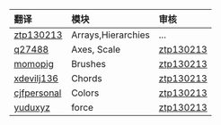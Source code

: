 
| 翻译 | 模块 | 审核 |
|:--------|:--------|:--------|
|  [ztp130213](https://github.com/ztp130213)   |  Arrays,Hierarchies  |  ...   |
|  [q27488](https://github.com/q27488)   |  Axes, Scale   |  [ztp130213](https://github.com/ztp130213)   |
|  [momopig](https://github.com/momopig)   |  Brushes   |  [ztp130213](https://github.com/ztp130213)   |
|  [xdevilj136](https://github.com/xdevilj136)   |  Chords   |  [ztp130213](https://github.com/ztp130213)   |
|  [cjfpersonal](https://github.com/cjfpersonal)   |  Colors   |  [ztp130213](https://github.com/ztp130213)   |
|  [yuduxyz](https://github.com/yuduxyz)   |  force   |  [ztp130213](https://github.com/ztp130213)   |

